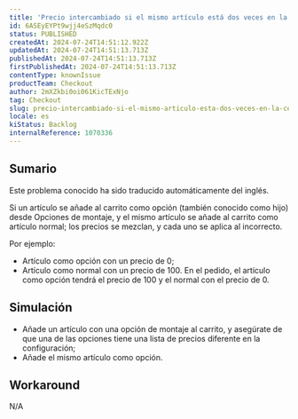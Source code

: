 ```yaml
---
title: 'Precio intercambiado si el mismo artículo está dos veces en la cesta y uno es de Opciones de montaje'
id: 6ASEyEYPt9wjj4eSzMqdc0
status: PUBLISHED
createdAt: 2024-07-24T14:51:12.922Z
updatedAt: 2024-07-24T14:51:13.713Z
publishedAt: 2024-07-24T14:51:13.713Z
firstPublishedAt: 2024-07-24T14:51:13.713Z
contentType: knownIssue
productTeam: Checkout
author: 2mXZkbi0oi061KicTExNjo
tag: Checkout
slug: precio-intercambiado-si-el-mismo-articulo-esta-dos-veces-en-la-cesta-y-uno-es-de-opciones-de-montaje
locale: es
kiStatus: Backlog
internalReference: 1070336
---
```


## Sumario

<div class="alert alert-info">
  <p>Este problema conocido ha sido traducido automáticamente del inglés.</p>
</div>


Si un artículo se añade al carrito como opción (también conocido como hijo) desde Opciones de montaje, y el mismo artículo se añade al carrito como artículo normal; los precios se mezclan, y cada uno se aplica al incorrecto.

Por ejemplo:

- Artículo como opción con un precio de 0;
- Artículo como normal con un precio de 100.
En el pedido, el artículo como opción tendrá el precio de 100 y el normal con el precio de 0.


##

## Simulación



- Añade un artículo con una opción de montaje al carrito, y asegúrate de que una de las opciones tiene una lista de precios diferente en la configuración;
- Añade el mismo artículo como opción.



## Workaround


N/A



